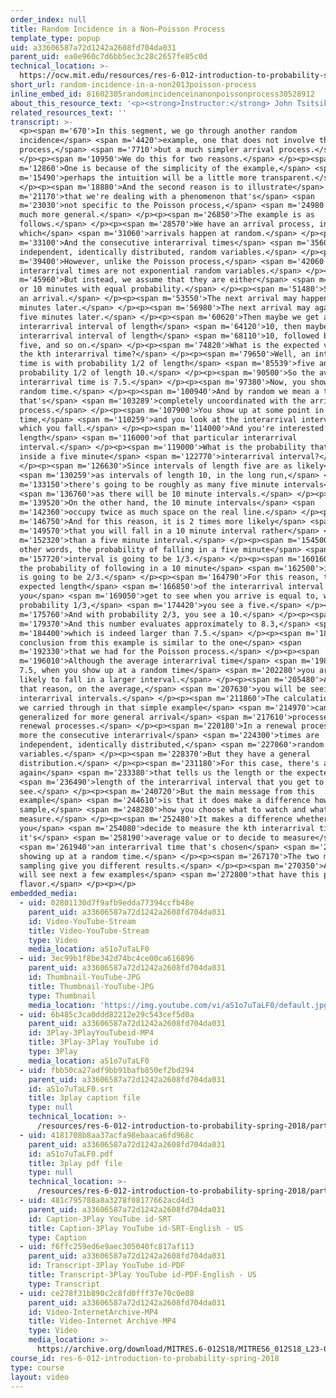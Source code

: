 ```yaml
---
order_index: null
title: Random Incidence in a Non–Poisson Process
template_type: popup
uid: a33606587a72d1242a2608fd704da031
parent_uid: ea0e960c7d6bb5ec3c28c2657fe85c0d
technical_location: >-
  https://ocw.mit.edu/resources/res-6-012-introduction-to-probability-spring-2018/part-iii-random-processes/random-incidence-in-a-non2013poisson-process
short_url: random-incidence-in-a-non2013poisson-process
inline_embed_id: 81602305randomincidenceinanonpoissonprocess30528912
about_this_resource_text: '<p><strong>Instructor:</strong> John Tsitsiklis</p>'
related_resources_text: ''
transcript: >-
  <p><span m='670'>In this segment, we go through another random
  incidence</span> <span m='4420'>example, one that does not involve the Poisson
  process,</span> <span m='7710'>but a much simpler arrival process.</span>
  </p><p><span m='10950'>We do this for two reasons.</span> </p><p><span
  m='12860'>One is because of the simplicity of the example,</span> <span
  m='15490'>perhaps the intuition will be a little more transparent.</span>
  </p><p><span m='18880'>And the second reason is to illustrate</span> <span
  m='21170'>that we're dealing with a phenomenon that's</span> <span
  m='23030'>not specific to the Poisson process,</span> <span m='24980'>but is
  much more general.</span> </p><p><span m='26850'>The example is as
  follows.</span> </p><p><span m='28570'>We have an arrival process, in
  which</span> <span m='31060'>arrivals happen at random.</span> </p><p><span
  m='33100'>And the consecutive interarrival times</span> <span m='35600'>are
  independent, identically distributed, random variables.</span> </p><p><span
  m='39400'>However, unlike the Poisson process,</span> <span m='42060'>these
  interarrival times are not exponential random variables.</span> </p><p><span
  m='45960'>But instead, we assume that they are either</span> <span m='47940'>5
  or 10 minutes with equal probability.</span> </p><p><span m='51480'>So we have
  an arrival.</span> </p><p><span m='53550'>The next arrival may happen five
  minutes later.</span> </p><p><span m='56980'>The next arrival may again happen
  five minutes later.</span> </p><p><span m='60620'>Then maybe we get an
  interarrival interval of length</span> <span m='64120'>10, then maybe another
  interarrival interval of length</span> <span m='68110'>10, followed by one of
  five, and so on.</span> </p><p><span m='74820'>What is the expected value of
  the kth interarrival time?</span> </p><p><span m='79650'>Well, an interarrival
  time is with probability 1/2 of length</span> <span m='85539'>five and with
  probability 1/2 of length 10.</span> </p><p><span m='90500'>So the average
  interarrival time is 7.5.</span> </p><p><span m='97380'>Now, you show up at a
  random time.</span> </p><p><span m='100940'>And by random we mean a time
  that's</span> <span m='103289'>completely uncoordinated with the arrival
  process.</span> </p><p><span m='107900'>You show up at some point in
  time,</span> <span m='110259'>and you look at the interarrival interval in
  which you fall.</span> </p><p><span m='114000'>And you're interested in the
  length</span> <span m='116000'>of that particular interarrival
  interval.</span> </p><p><span m='119000'>What is the probability that you fall
  inside a five minute</span> <span m='122770'>interarrival interval?</span>
  </p><p><span m='126630'>Since intervals of length five are as likely</span>
  <span m='130259'>as intervals of length 10, in the long run,</span> <span
  m='133150'>there's going to be roughly as many five minute intervals</span>
  <span m='136760'>as there will be 10 minute intervals.</span> </p><p><span
  m='139520'>On the other hand, the 10 minute intervals</span> <span
  m='142360'>occupy twice as much space on the real line.</span> </p><p><span
  m='146750'>And for this reason, it is 2 times more likely</span> <span
  m='149570'>that you will fall in a 10 minute interval rather</span> <span
  m='152320'>than a five minute interval.</span> </p><p><span m='154500'>In
  other words, the probability of falling in a five minute</span> <span
  m='157720'>interval is going to be 1/3.</span> </p><p><span m='160160'>Whereas
  the probability of following in a 10 minute</span> <span m='162500'>interval
  is going to be 2/3.</span> </p><p><span m='164790'>For this reason, the
  expected length</span> <span m='166850'>of the interarrival interval that
  you</span> <span m='169050'>get to see when you arrive is equal to, with
  probability 1/3,</span> <span m='174420'>you see a five.</span> </p><p><span
  m='175760'>And with probability 2/3, you see a 10.</span> </p><p><span
  m='179370'>And this number evaluates approximately to 8.3,</span> <span
  m='184400'>which is indeed larger than 7.5.</span> </p><p><span m='188930'>The
  conclusion from this example is similar to the one</span> <span
  m='192330'>that we had for the Poisson process.</span> </p><p><span
  m='196010'>Although the average interarrival time</span> <span m='198500'>is
  7.5, when you show up at a random time</span> <span m='202280'>you are more
  likely to fall in a larger interval.</span> </p><p><span m='205480'>And for
  that reason, on the average,</span> <span m='207630'>you will be seeing longer
  interarrival intervals.</span> </p><p><span m='211860'>The calculations that
  we carried through in that simple example</span> <span m='214970'>can be
  generalized for more general arrival</span> <span m='217610'>processes, called
  renewal processes.</span> </p><p><span m='220180'>In a renewal process, once
  more the consecutive interarrival</span> <span m='224300'>times are
  independent, identically distributed,</span> <span m='227060'>random
  variables.</span> </p><p><span m='228370'>But they have a general
  distribution.</span> </p><p><span m='231180'>For this case, there's a formula
  again</span> <span m='233380'>that tells us the length or the expected</span>
  <span m='236490'>length of the interarrival interval that you get to
  see.</span> </p><p><span m='240720'>But the main message from this
  example</span> <span m='244610'>is that it does make a difference how you
  sample,</span> <span m='248280'>how you choose what to watch and what to
  measure.</span> </p><p><span m='252480'>It makes a difference whether
  you</span> <span m='254080'>decide to measure the kth interarrival time and
  it's</span> <span m='258190'>average value or to decide to measure</span>
  <span m='261940'>an interarrival time that's chosen</span> <span m='264140'>by
  showing up at a random time.</span> </p><p><span m='267170'>The two methods of
  sampling give you different results.</span> </p><p><span m='270350'>And we
  will see next a few examples</span> <span m='272800'>that have this particular
  flavor.</span> </p><p></p>
embedded_media:
  - uid: 02801130d7f9afb9edda77394ccfb48e
    parent_uid: a33606587a72d1242a2608fd704da031
    id: Video-YouTube-Stream
    title: Video-YouTube-Stream
    type: Video
    media_location: aS1o7uTaLF0
  - uid: 3ec99b1f8be342d74bc4ce00ca616896
    parent_uid: a33606587a72d1242a2608fd704da031
    id: Thumbnail-YouTube-JPG
    title: Thumbnail-YouTube-JPG
    type: Thumbnail
    media_location: 'https://img.youtube.com/vi/aS1o7uTaLF0/default.jpg'
  - uid: 6b485c3ca0ddd82212e29c543cef5d0a
    parent_uid: a33606587a72d1242a2608fd704da031
    id: 3Play-3PlayYouTubeid-MP4
    title: 3Play-3Play YouTube id
    type: 3Play
    media_location: aS1o7uTaLF0
  - uid: fbb50ca27adf9bb91bafb850ef2bd294
    parent_uid: a33606587a72d1242a2608fd704da031
    id: aS1o7uTaLF0.srt
    title: 3play caption file
    type: null
    technical_location: >-
      /resources/res-6-012-introduction-to-probability-spring-2018/part-iii-random-processes/random-incidence-in-a-non2013poisson-process/aS1o7uTaLF0.srt
  - uid: 4181708b8aa37acfa98ebaaca6fd968c
    parent_uid: a33606587a72d1242a2608fd704da031
    id: aS1o7uTaLF0.pdf
    title: 3play pdf file
    type: null
    technical_location: >-
      /resources/res-6-012-introduction-to-probability-spring-2018/part-iii-random-processes/random-incidence-in-a-non2013poisson-process/aS1o7uTaLF0.pdf
  - uid: 481c795788a8a3278f08177662acd4d3
    parent_uid: a33606587a72d1242a2608fd704da031
    id: Caption-3Play YouTube id-SRT
    title: Caption-3Play YouTube id-SRT-English - US
    type: Caption
  - uid: f6ffc259ed6e9aec305040fc817af113
    parent_uid: a33606587a72d1242a2608fd704da031
    id: Transcript-3Play YouTube id-PDF
    title: Transcript-3Play YouTube id-PDF-English - US
    type: Transcript
  - uid: ce278f31b890c2c8fd0fff37e70c0e08
    parent_uid: a33606587a72d1242a2608fd704da031
    id: Video-InternetArchive-MP4
    title: Video-Internet Archive-MP4
    type: Video
    media_location: >-
      https://archive.org/download/MITRES.6-012S18/MITRES6_012S18_L23-08_300k.mp4
course_id: res-6-012-introduction-to-probability-spring-2018
type: course
layout: video
---
```

